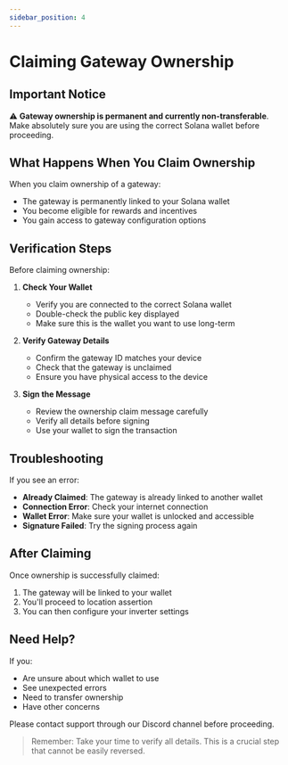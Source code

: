 ```yaml
---
sidebar_position: 4
---
```


# Claiming Gateway Ownership

## Important Notice

⚠️ **Gateway ownership is permanent and currently non-transferable**. Make absolutely sure you are using the correct Solana wallet before proceeding.

## What Happens When You Claim Ownership

When you claim ownership of a gateway:
- The gateway is permanently linked to your Solana wallet
- You become eligible for rewards and incentives
- You gain access to gateway configuration options

## Verification Steps

Before claiming ownership:

1. **Check Your Wallet**
   - Verify you are connected to the correct Solana wallet
   - Double-check the public key displayed
   - Make sure this is the wallet you want to use long-term

2. **Verify Gateway Details**
   - Confirm the gateway ID matches your device
   - Check that the gateway is unclaimed
   - Ensure you have physical access to the device

3. **Sign the Message**
   - Review the ownership claim message carefully
   - Verify all details before signing
   - Use your wallet to sign the transaction

## Troubleshooting

If you see an error:
- **Already Claimed**: The gateway is already linked to another wallet
- **Connection Error**: Check your internet connection
- **Wallet Error**: Make sure your wallet is unlocked and accessible
- **Signature Failed**: Try the signing process again

## After Claiming

Once ownership is successfully claimed:
1. The gateway will be linked to your wallet
2. You'll proceed to location assertion
3. You can then configure your inverter settings

## Need Help?

If you:
- Are unsure about which wallet to use
- See unexpected errors
- Need to transfer ownership
- Have other concerns

Please contact support through our Discord channel before proceeding.

> Remember: Take your time to verify all details. This is a crucial step that cannot be easily reversed.